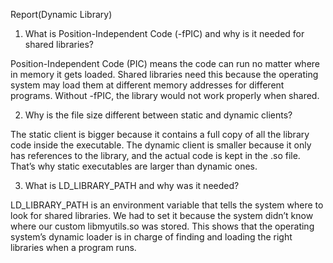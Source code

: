 Report(Dynamic Library)
1. What is Position-Independent Code (-fPIC) and why is it needed for shared libraries?

Position-Independent Code (PIC) means the code can run no matter where in memory it gets loaded.
Shared libraries need this because the operating system may load them at different memory addresses for different programs. Without -fPIC, the library would not work properly when shared.

2. Why is the file size different between static and dynamic clients?

The static client is bigger because it contains a full copy of all the library code inside the executable.
The dynamic client is smaller because it only has references to the library, and the actual code is kept in the .so file. That’s why static executables are larger than dynamic ones.

3. What is LD_LIBRARY_PATH and why was it needed?

LD_LIBRARY_PATH is an environment variable that tells the system where to look for shared libraries.
We had to set it because the system didn’t know where our custom libmyutils.so was stored.
This shows that the operating system’s dynamic loader is in charge of finding and loading the right libraries when a program runs.

